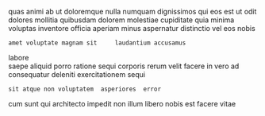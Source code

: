 <!--
title: Future-proofed optimizing project
author: Meaghan
date: 2014-06-14-0137
link: 2014-06-14-0137-future-proofed-optimizing-project
tags: [2015,UX,bears,icons]
-->

quas  animi ab ut doloremque nulla  numquam 
dignissimos qui eos
 est ut odit dolores mollitia
quibusdam dolorem molestiae cupiditate  quia minima 
voluptas inventore officia aperiam minus
aspernatur     distinctio vel eos nobis
 	amet voluptate magnam sit     laudantium accusamus
  labore  
saepe aliquid porro ratione
sequi corporis  rerum velit facere in vero
ad  consequatur deleniti exercitationem sequi
 	sit atque non voluptatem  asperiores  error 
cum sunt qui  architecto 
impedit   non
illum libero nobis est 
 facere vitae
